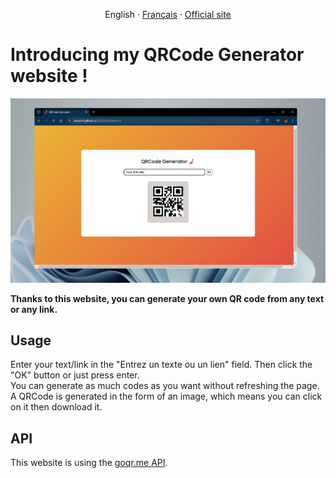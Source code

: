 <p align="center">
    English
    ·
    <a href="README_fr.md">Français</a>
    ·
    <a href="https://samdmn.github.io/QRCodeGenerator/">Official site</a>

</p>

# Introducing my QRCode Generator website !

![](images/presentation_in_md.png)

**Thanks to this website, you can generate your own QR code from any text or any link.**

## Usage

Enter your text/link in the "Entrez un texte ou un lien" field. Then click the "OK" button or just press enter.  
You can generate as much codes as you want without refreshing the page.  
A QRCode is generated in the form of an image, which means you can click on it then download it.

## API

This website is using the [goqr.me API](https://goqr.me/api/). 